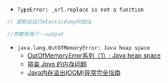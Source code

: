 <!-- nodejs -->
+ `TypeError: _url.replace is not a function`
```js
// 控制台运行elasticdump时抛出

//参数有两个--output
```

<!-- java -->
+ `java.lang.OutOfMemoryError: Java heap space`
    - [OutOfMemoryError系列（1）: Java heap space](https://blog.csdn.net/renfufei/article/details/76350794)
    - [排查 Java 的内存问题](https://www.infoq.cn/article/Troubleshooting-Java-Memory-Issues)
    - [Java内存溢出(OOM)异常完全指南](https://www.jianshu.com/p/2fdee831ed03)